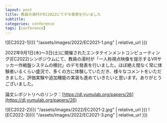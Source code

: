 ```yaml
---
layout: post
title: 教員の湯村がEC2022にてデモ発表を行いました
subtitle: 
categories: conference
tags: [conference]
---
```

![EC2022-1]({{ "/assets/images/2022/EC2021-1.png" | relative_url }})

2022年9月1日(木)〜3日(土)に開催されたエンタテインメントコンピューティング(EC2022)シンポジウムにて、教員の湯村が「一人称視点映像を提示するVRサッカー作戦盤システムの検討」のデモ発表を行いました。ほぼ絶え間なく常に体験者いるくらい盛況で、多くの方に体験していただき、様々なコメントをいただきました。評価実験や追加機能の実装も進めていきたいと思います。ありがとうございました。

論文レポジトリへのリンク：[https://dl.yumulab.org/papers/26](https://dl.yumulab.org/papers/26)

![EC2022-2]({{ "/assets/images/2022/EC2021-2.jpg" | relative_url }})
![EC2022-3]({{ "/assets/images/2022/EC2021-3.png" | relative_url }})